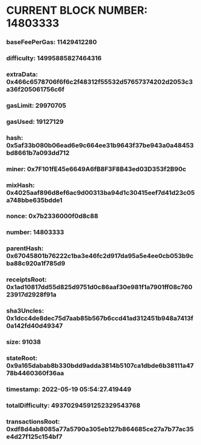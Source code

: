 # CURRENT BLOCK NUMBER: 14803333

### baseFeePerGas: 11429412280
### difficulty: 14995885827464316
### extraData: 0x466c6578706f6f6c2f48312f55532d57657374202d2053c3a36f205061756c6f
### gasLimit: 29970705
### gasUsed: 19127129
### hash: 0x5af33b080b06ead6e9c664ee31b9643f37be943a0a48453bd8661b7a093dd712
### miner: 0x7F101fE45e6649A6fB8F3F8B43ed03D353f2B90c
### mixHash: 0x4025aaf896d8ef6ac9d00313ba94d1c30415eef7d41d23c05a748bbe635bdde1
### nonce: 0x7b2336000f0d8c88
### number: 14803333
### parentHash: 0x67045801b76222c1ba3e46fc2d917da95a5e4ee0cb053b9cba88c920a1f785d9
### receiptsRoot: 0x1ad10817dd55d825d9751d0c86aaf30e981f1a7901ff08c76023917d2928f91a
### sha3Uncles: 0x1dcc4de8dec75d7aab85b567b6ccd41ad312451b948a7413f0a142fd40d49347
### size: 91038
### stateRoot: 0x9a165dabab8b330bdd9adda3814b5107ca1dbde6b38111a4778b4460360f36aa
### timestamp: 2022-05-19 05:54:27.419449
### totalDifficulty: 49370294591252329543768
### transactionsRoot: 0xdf8d4ab8085a77a5790a305eb127b864685ce27a7b77ac35e4d27f125c154bf7
